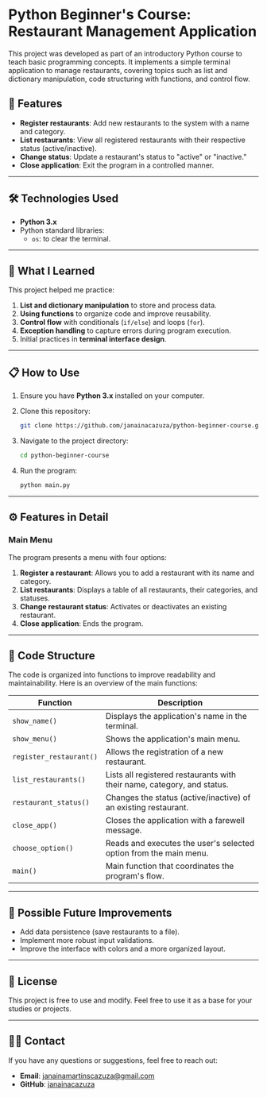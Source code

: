 
# Python Beginner's Course: Restaurant Management Application

This project was developed as part of an introductory Python course to teach basic programming concepts. It implements a simple terminal application to manage restaurants, covering topics such as list and dictionary manipulation, code structuring with functions, and control flow.

## 🚀 Features

- **Register restaurants**: Add new restaurants to the system with a name and category.
- **List restaurants**: View all registered restaurants with their respective status (active/inactive).
- **Change status**: Update a restaurant's status to "active" or "inactive."
- **Close application**: Exit the program in a controlled manner.

---

## 🛠️ Technologies Used

- **Python 3.x**
- Python standard libraries:
  - `os`: to clear the terminal.

---

## 📖 What I Learned

This project helped me practice:

1. **List and dictionary manipulation** to store and process data.
2. **Using functions** to organize code and improve reusability.
3. **Control flow** with conditionals (`if/else`) and loops (`for`).
4. **Exception handling** to capture errors during program execution.
5. Initial practices in **terminal interface design**.

---

## 📋 How to Use

1. Ensure you have **Python 3.x** installed on your computer.
2. Clone this repository:

   ```bash
   git clone https://github.com/janainacazuza/python-beginner-course.git
   ```

3. Navigate to the project directory:

   ```bash
   cd python-beginner-course
   ```

4. Run the program:

   ```bash
   python main.py
   ```

---

## ⚙️ Features in Detail

### Main Menu

The program presents a menu with four options:

1. **Register a restaurant**: Allows you to add a restaurant with its name and category.
2. **List restaurants**: Displays a table of all restaurants, their categories, and statuses.
3. **Change restaurant status**: Activates or deactivates an existing restaurant.
4. **Close application**: Ends the program.

---

## 📝 Code Structure

The code is organized into functions to improve readability and maintainability. Here is an overview of the main functions:

| Function                | Description                                                                 |
|-------------------------|---------------------------------------------------------------------------|
| `show_name()`           | Displays the application's name in the terminal.                         |
| `show_menu()`           | Shows the application's main menu.                                       |
| `register_restaurant()` | Allows the registration of a new restaurant.                             |
| `list_restaurants()`    | Lists all registered restaurants with their name, category, and status.  |
| `restaurant_status()`   | Changes the status (active/inactive) of an existing restaurant.          |
| `close_app()`           | Closes the application with a farewell message.                         |
| `choose_option()`       | Reads and executes the user's selected option from the main menu.        |
| `main()`                | Main function that coordinates the program's flow.                      |

---

## 🛑 Possible Future Improvements

- Add data persistence (save restaurants to a file).
- Implement more robust input validations.
- Improve the interface with colors and a more organized layout.

---

## 📄 License

This project is free to use and modify. Feel free to use it as a base for your studies or projects.

---

## 👩‍💻 Contact

If you have any questions or suggestions, feel free to reach out:

- **Email**: <janainamartinscazuza@gmail.com>
- **GitHub**: [janainacazuza](https://github.com/janainacazuza)
